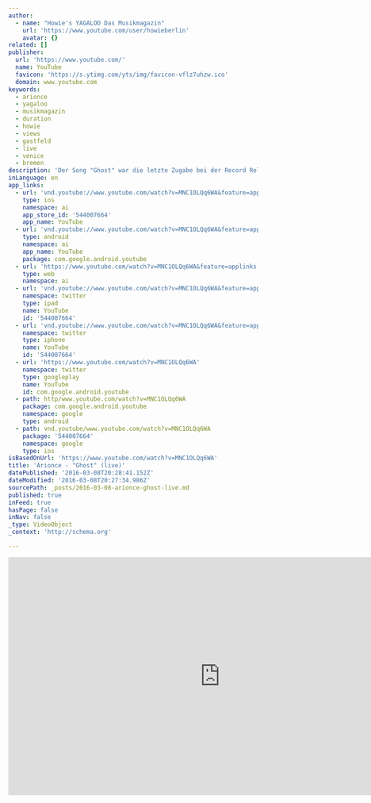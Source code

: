 ```yaml
---
author:
  - name: "Howie's YAGALOO Das Musikmagazin"
    url: 'https://www.youtube.com/user/howieberlin'
    avatar: {}
related: []
publisher:
  url: 'https://www.youtube.com/'
  name: YouTube
  favicon: 'https://s.ytimg.com/yts/img/favicon-vflz7uhzw.ico'
  domain: www.youtube.com
keywords:
  - arionce
  - yagaloo
  - musikmagazin
  - duration
  - howie
  - views
  - gastfeld
  - live
  - venice
  - bremen
description: 'Der Song "Ghost" war die letzte Zugabe bei der Record Release Show von Arionce für ihre Single "Venice" im Berliner "Musik & Frieden". ************************************************************************* ► Jetzt Abonnieren: http://bit.ly/1E8SxTX ► Finde uns auf Facebook: https://www.facebook.com/yagaloo.TV ► Folge uns auf Twitter: https://twitter.com/yagalooTV ► Website: http://www.yagaloo.com/ *************************************************************************'
inLanguage: en
app_links:
  - url: 'vnd.youtube://www.youtube.com/watch?v=MNC1OLQq6WA&feature=applinks'
    type: ios
    namespace: ai
    app_store_id: '544007664'
    app_name: YouTube
  - url: 'vnd.youtube://www.youtube.com/watch?v=MNC1OLQq6WA&feature=applinks'
    type: android
    namespace: ai
    app_name: YouTube
    package: com.google.android.youtube
  - url: 'https://www.youtube.com/watch?v=MNC1OLQq6WA&feature=applinks'
    type: web
    namespace: ai
  - url: 'vnd.youtube://www.youtube.com/watch?v=MNC1OLQq6WA&feature=applinks'
    namespace: twitter
    type: ipad
    name: YouTube
    id: '544007664'
  - url: 'vnd.youtube://www.youtube.com/watch?v=MNC1OLQq6WA&feature=applinks'
    namespace: twitter
    type: iphone
    name: YouTube
    id: '544007664'
  - url: 'https://www.youtube.com/watch?v=MNC1OLQq6WA'
    namespace: twitter
    type: googleplay
    name: YouTube
    id: com.google.android.youtube
  - path: http/www.youtube.com/watch?v=MNC1OLQq6WA
    package: com.google.android.youtube
    namespace: google
    type: android
  - path: vnd.youtube/www.youtube.com/watch?v=MNC1OLQq6WA
    package: '544007664'
    namespace: google
    type: ios
isBasedOnUrl: 'https://www.youtube.com/watch?v=MNC1OLQq6WA'
title: 'Arionce - "Ghost" (live)'
datePublished: '2016-03-08T20:28:41.152Z'
dateModified: '2016-03-08T20:27:34.986Z'
sourcePath: _posts/2016-03-08-arionce-ghost-live.md
published: true
inFeed: true
hasPage: false
inNav: false
_type: VideoObject
_context: 'http://schema.org'

---
```

<iframe src="https://cdn.embedly.com/widgets/media.html?src=https%3A%2F%2Fwww.youtube.com%2Fembed%2FMNC1OLQq6WA%3Ffeature%3Doembed&amp;url=https%3A%2F%2Fwww.youtube.com%2Fwatch%3Fv%3DMNC1OLQq6WA&amp;image=https%3A%2F%2Fi.ytimg.com%2Fvi%2FMNC1OLQq6WA%2Fhqdefault.jpg&amp;key=b7d04c9b404c499eba89ee7072e1c4f7&amp;type=text%2Fhtml&amp;schema=youtube" width="854" height="480" scrolling="no" frameborder="0" allowfullscreen="allowfullscreen" style=""></iframe>